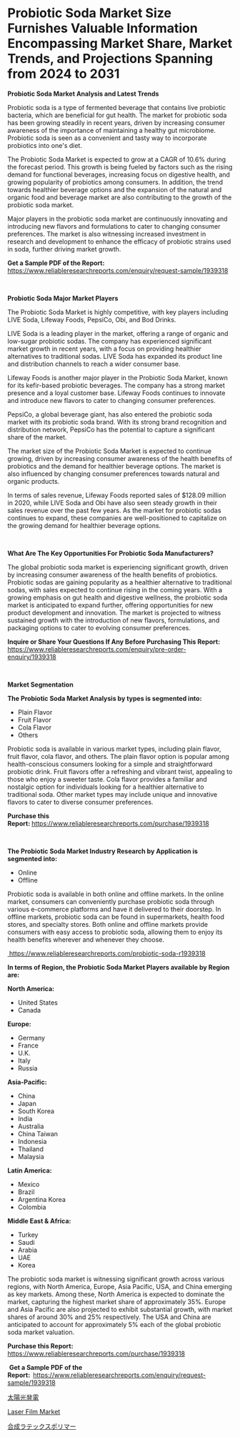 <p><h1>Probiotic Soda Market Size Furnishes Valuable Information Encompassing Market Share, Market Trends, and Projections Spanning from 2024 to 2031</h1></p><p><strong>Probiotic Soda Market Analysis and Latest Trends</strong></p>
<p><p>Probiotic soda is a type of fermented beverage that contains live probiotic bacteria, which are beneficial for gut health. The market for probiotic soda has been growing steadily in recent years, driven by increasing consumer awareness of the importance of maintaining a healthy gut microbiome. Probiotic soda is seen as a convenient and tasty way to incorporate probiotics into one's diet.</p><p>The Probiotic Soda Market is expected to grow at a CAGR of 10.6% during the forecast period. This growth is being fueled by factors such as the rising demand for functional beverages, increasing focus on digestive health, and growing popularity of probiotics among consumers. In addition, the trend towards healthier beverage options and the expansion of the natural and organic food and beverage market are also contributing to the growth of the probiotic soda market.</p><p>Major players in the probiotic soda market are continuously innovating and introducing new flavors and formulations to cater to changing consumer preferences. The market is also witnessing increased investment in research and development to enhance the efficacy of probiotic strains used in soda, further driving market growth.</p></p>
<p><strong>Get a Sample PDF of the Report:&nbsp;</strong> <a href="https://www.reliableresearchreports.com/enquiry/request-sample/1939318">https://www.reliableresearchreports.com/enquiry/request-sample/1939318</a></p>
<p>&nbsp;</p>
<p><strong>Probiotic Soda Major Market Players</strong></p>
<p><p>The Probiotic Soda Market is highly competitive, with key players including LIVE Soda, Lifeway Foods, PepsiCo, Obi, and Bod Drinks. </p><p>LIVE Soda is a leading player in the market, offering a range of organic and low-sugar probiotic sodas. The company has experienced significant market growth in recent years, with a focus on providing healthier alternatives to traditional sodas. LIVE Soda has expanded its product line and distribution channels to reach a wider consumer base.</p><p>Lifeway Foods is another major player in the Probiotic Soda Market, known for its kefir-based probiotic beverages. The company has a strong market presence and a loyal customer base. Lifeway Foods continues to innovate and introduce new flavors to cater to changing consumer preferences.</p><p>PepsiCo, a global beverage giant, has also entered the probiotic soda market with its probiotic soda brand. With its strong brand recognition and distribution network, PepsiCo has the potential to capture a significant share of the market.</p><p>The market size of the Probiotic Soda Market is expected to continue growing, driven by increasing consumer awareness of the health benefits of probiotics and the demand for healthier beverage options. The market is also influenced by changing consumer preferences towards natural and organic products.</p><p>In terms of sales revenue, Lifeway Foods reported sales of $128.09 million in 2020, while LIVE Soda and Obi have also seen steady growth in their sales revenue over the past few years. As the market for probiotic sodas continues to expand, these companies are well-positioned to capitalize on the growing demand for healthier beverage options.</p></p>
<p>&nbsp;</p>
<p><strong>What Are The Key Opportunities For Probiotic Soda Manufacturers?</strong></p>
<p><p>The global probiotic soda market is experiencing significant growth, driven by increasing consumer awareness of the health benefits of probiotics. Probiotic sodas are gaining popularity as a healthier alternative to traditional sodas, with sales expected to continue rising in the coming years. With a growing emphasis on gut health and digestive wellness, the probiotic soda market is anticipated to expand further, offering opportunities for new product development and innovation. The market is projected to witness sustained growth with the introduction of new flavors, formulations, and packaging options to cater to evolving consumer preferences.</p></p>
<p><strong>Inquire or Share Your Questions If Any Before Purchasing This Report:</strong> <a href="https://www.reliableresearchreports.com/enquiry/pre-order-enquiry/1939318">https://www.reliableresearchreports.com/enquiry/pre-order-enquiry/1939318</a></p>
<p>&nbsp;</p>
<p><strong>Market Segmentation</strong></p>
<p><strong>The Probiotic Soda Market Analysis by types is segmented into:</strong></p>
<p><ul><li>Plain Flavor</li><li>Fruit Flavor</li><li>Cola Flavor</li><li>Others</li></ul></p>
<p><p>Probiotic soda is available in various market types, including plain flavor, fruit flavor, cola flavor, and others. The plain flavor option is popular among health-conscious consumers looking for a simple and straightforward probiotic drink. Fruit flavors offer a refreshing and vibrant twist, appealing to those who enjoy a sweeter taste. Cola flavor provides a familiar and nostalgic option for individuals looking for a healthier alternative to traditional soda. Other market types may include unique and innovative flavors to cater to diverse consumer preferences.</p></p>
<p><strong>Purchase this Report:&nbsp;</strong><a href="https://www.reliableresearchreports.com/purchase/1939318">https://www.reliableresearchreports.com/purchase/1939318</a></p>
<p>&nbsp;</p>
<p><strong>The Probiotic Soda Market Industry Research by Application is segmented into:</strong></p>
<p><ul><li>Online</li><li>Offline</li></ul></p>
<p><p>Probiotic soda is available in both online and offline markets. In the online market, consumers can conveniently purchase probiotic soda through various e-commerce platforms and have it delivered to their doorstep. In offline markets, probiotic soda can be found in supermarkets, health food stores, and specialty stores. Both online and offline markets provide consumers with easy access to probiotic soda, allowing them to enjoy its health benefits wherever and whenever they choose.</p></p>
<p><a href="https://www.reliableresearchreports.com/probiotic-soda-r1939318">&nbsp;https://www.reliableresearchreports.com/probiotic-soda-r1939318</a></p>
<p><strong>In terms of Region, the Probiotic Soda Market Players available by Region are:</strong></p>
<p>
    <p> <strong> North America: </strong>
        <ul>
            <li>United States</li>
            <li>Canada</li>
        </ul>
        </p> 
    <p> <strong> Europe: </strong>
        <ul>
            <li>Germany</li>
            <li>France</li>
            <li>U.K.</li>
            <li>Italy</li>
            <li>Russia</li>
        </ul>
        </p> 
    <p> <strong> Asia-Pacific: </strong>
        <ul>
            <li>China</li>
            <li>Japan</li>
            <li>South Korea</li>
            <li>India</li>
            <li>Australia</li>
            <li>China Taiwan</li>
            <li>Indonesia</li>
            <li>Thailand</li>
            <li>Malaysia</li>
        </ul>
        </p> 
    <p> <strong> Latin America: </strong>
        <ul>
            <li>Mexico</li>
            <li>Brazil</li>
            <li>Argentina Korea</li>
            <li>Colombia</li>
        </ul>
        </p> 
    <p> <strong> Middle East & Africa: </strong>
        <ul>
            <li>Turkey</li>
            <li>Saudi</li>
            <li>Arabia</li>
            <li>UAE</li>
            <li>Korea</li>
        </ul>
    </p>
    </p>
<p><p>The probiotic soda market is witnessing significant growth across various regions, with North America, Europe, Asia Pacific, USA, and China emerging as key markets. Among these, North America is expected to dominate the market, capturing the highest market share of approximately 35%. Europe and Asia Pacific are also projected to exhibit substantial growth, with market shares of around 30% and 25% respectively. The USA and China are anticipated to account for approximately 5% each of the global probiotic soda market valuation.</p></p>
<p><strong>Purchase this Report: </strong><a href="https://www.reliableresearchreports.com/purchase/1939318">https://www.reliableresearchreports.com/purchase/1939318</a></p>
<p>&nbsp;<strong>Get a Sample PDF of the Report:&nbsp;&nbsp;</strong><a href="https://www.reliableresearchreports.com/enquiry/request-sample/1939318">https://www.reliableresearchreports.com/enquiry/request-sample/1939318</a></p>
<p><strong></strong></p>
<p><p><a href="https://medium.com/@nicolaseller56452023/%E5%85%89%E9%9B%BB%E5%B8%82%E5%A0%B4-%E7%A8%AE%E9%A1%9E-%E7%94%A8%E9%80%94-%E5%9C%B0%E7%90%86%E3%81%AB%E3%82%88%E3%82%8B%E5%8C%85%E6%8B%AC%E7%9A%84%E3%81%AA%E8%A9%95%E4%BE%A1-5ee57a2d27dd">太陽光発電</a></p><p><a href="https://gentle-editor-9db.notion.site/Laser-Film-Market-Size-and-Growth-Market-Segmentation-Regional-and-Country-Breakdowns-and-Market--7eb01921e0cd4b7ebee6e9f0b7e6315c">Laser Film Market</a></p><p><a href="https://medium.com/@jarredmertz53/%E5%90%88%E6%88%90%E3%83%A9%E3%83%86%E3%83%83%E3%82%AF%E3%82%B9%E9%87%8D%E5%90%88%E4%BD%93%E5%B8%82%E5%A0%B4%E3%81%AF-%E3%82%B7%E3%82%A7%E3%82%A2-%E3%82%B5%E3%82%A4%E3%82%BA-2031%E5%B9%B4%E3%81%BE%E3%81%A7%E3%81%AE%E4%BA%88%E6%B8%AC%E3%81%AB%E7%84%A6%E7%82%B9%E3%82%92%E5%BD%93%E3%81%A6%E3%81%A6%E3%81%84%E3%81%BE%E3%81%99-32f8d65f0650">合成ラテックスポリマー</a></p></p>